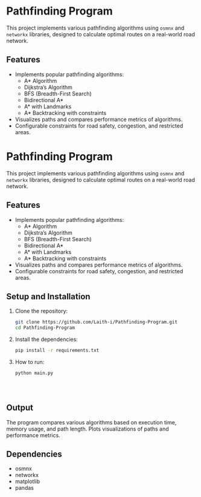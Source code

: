 # Pathfinding Program

This project implements various pathfinding algorithms using `osmnx` and `networkx` libraries, designed to calculate optimal routes on a real-world road network.

## Features

- Implements popular pathfinding algorithms:
  - A* Algorithm
  - Dijkstra’s Algorithm
  - BFS (Breadth-First Search)
  - Bidirectional A*
  - A* with Landmarks
  - A* Backtracking with constraints
- Visualizes paths and compares performance metrics of algorithms.
- Configurable constraints for road safety, congestion, and restricted areas.


# Pathfinding Program

This project implements various pathfinding algorithms using `osmnx` and `networkx` libraries, designed to calculate optimal routes on a real-world road network.

## Features

- Implements popular pathfinding algorithms:
  - A* Algorithm
  - Dijkstra’s Algorithm
  - BFS (Breadth-First Search)
  - Bidirectional A*
  - A* with Landmarks
  - A* Backtracking with constraints
- Visualizes paths and compares performance metrics of algorithms.
- Configurable constraints for road safety, congestion, and restricted areas.





## Setup and Installation

1. Clone the repository:
   ```bash
   git clone https://github.com/Laith-i/Pathfinding-Program.git
   cd Pathfinding-Program

2. Install the dependencies:
   ```bash
   pip install -r requirements.txt

3. How to run:
   ```bash
   python main.py





## Output

The program compares various algorithms based on execution time, memory usage, and path length.
Plots visualizations of paths and performance metrics.

## Dependencies

- osmnx
- networkx
- matplotlib
- pandas
